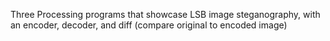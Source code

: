 Three Processing programs that showcase LSB image steganography, with an encoder, decoder, and diff (compare original to encoded image)
